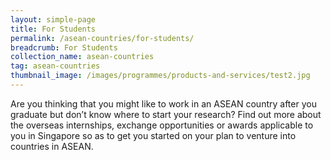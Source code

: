 ```yaml
---
layout: simple-page
title: For Students
permalink: /asean-countries/for-students/
breadcrumb: For Students
collection_name: asean-countries
tag: asean-countries
thumbnail_image: /images/programmes/products-and-services/test2.jpg
---
```


Are you thinking that you might like to work in an ASEAN country after you graduate but don’t know where to start your research? Find out more about the overseas internships, exchange opportunities or awards applicable to you in Singapore so as to get you started on your plan to venture into countries in ASEAN.